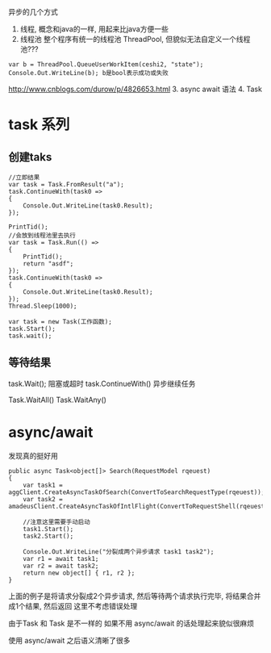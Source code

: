异步的几个方式
1. 线程, 概念和java的一样, 用起来比java方便一些
2. 线程池 整个程序有统一的线程池 ThreadPool, 但貌似无法自定义一个线程池???
```
var b = ThreadPool.QueueUserWorkItem(ceshi2, "state");
Console.Out.WriteLine(b); b是bool表示成功或失败
```
http://www.cnblogs.com/durow/p/4826653.html
3. async await 语法
4. Task<T>

# task 系列 #
## 创建taks ##

```
//立即结果
var task = Task.FromResult("a");
task.ContinueWith(task0 =>
{
    Console.Out.WriteLine(task0.Result);
});
```


```
PrintTid();
//会放到线程池里去执行
var task = Task.Run(() =>
{
    PrintTid();
    return "asdf";
});
task.ContinueWith(task0 =>
{
    Console.Out.WriteLine(task0.Result);
});
Thread.Sleep(1000);
```

```
var task = new Task(工作函数);
task.Start();
task.wait();
```

## 等待结果 ##
task.Wait(); 阻塞或超时
task.ContinueWith() 异步继续任务


Task.WaitAll()
Task.WaitAny()

# async/await #
发现真的挺好用

```
public async Task<object[]> Search(RequestModel rqeuest)
{
    var task1 = aggClient.CreateAsyncTaskOfSearch(ConvertToSearchRequestType(rqeuest));
    var task2 = amadeusClient.CreateAsyncTaskOfIntlFlight(ConvertToRequestShell(rqeuest));

    //注意这里需要手动启动
    task1.Start();
    task2.Start();

    Console.Out.WriteLine("分裂成两个异步请求 task1 task2");
    var r1 = await task1;
    var r2 = await task2;
    return new object[] { r1, r2 };
}
```
上面的例子是将请求分裂成2个异步请求, 然后等待两个请求执行完毕, 将结果合并成1个结果, 然后返回
这里不考虑错误处理

由于Task<T> 和 Task 是不一样的
如果不用 async/await 的话处理起来貌似很麻烦

使用 async/await 之后语义清晰了很多

